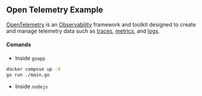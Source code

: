 ## Open Telemetry Example
[OpenTelemetry](https://opentelemetry.io/docs/instrumentation/go/getting-started/) is an [Observability](https://opentelemetry.io/docs/concepts/observability-primer/#what-is-observability) framework and toolkit designed to create and manage telemetry data such as [traces](https://opentelemetry.io/docs/concepts/signals/traces/), [metrics](https://opentelemetry.io/docs/concepts/signals/metrics/), and [logs](https://opentelemetry.io/docs/concepts/signals/logs/).

#### Comands

- Inside `goapp`
```bash
docker compose up -d
go run ./main.go 
```

- Inside `nodejs`